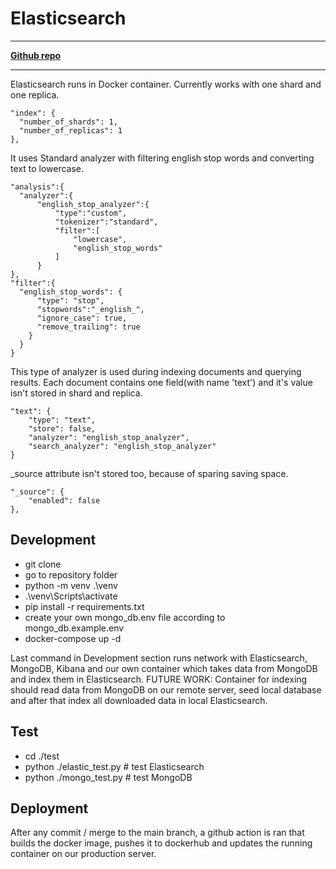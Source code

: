 # Elasticsearch

---
[**Github repo**](https://github.com/FIIT-TEAM8/elasticsearch_mongo)

---

Elasticsearch runs in Docker container.
Currently works with one shard and one replica.

```
"index": {
  "number_of_shards": 1,  
  "number_of_replicas": 1 
},
```

It uses Standard analyzer with filtering english stop words and converting text to lowercase.

```
"analysis":{
  "analyzer":{
      "english_stop_analyzer":{ 
          "type":"custom",
          "tokenizer":"standard",
          "filter":[
              "lowercase",
              "english_stop_words"
          ]
      }
},
"filter":{
  "english_stop_words": {
      "type": "stop",
      "stopwords":"_english_",
      "ignore_case": true,
      "remove_trailing": true
    }
  }
}
```

This type of analyzer is used during indexing documents and querying results. Each document contains one field(with name 'text') and it's value isn't stored in shard and replica.

```
"text": {
    "type": "text",
    "store": false,
    "analyzer": "english_stop_analyzer",
    "search_analyzer": "english_stop_analyzer"
}
```

\_source attribute isn't stored too, because of sparing saving space.

```
"_source": {
    "enabled": false
},
```

## Development
  * git clone <url>
  * go to repository folder
  * python -m venv .\venv
  * .\venv\Scripts\activate
  * pip install -r requirements.txt
  * create your own mongo_db.env file according to mongo_db.example.env
  * docker-compose up -d
  
Last command in Development section runs network with Elasticsearch, MongoDB, Kibana and our own container which takes data from MongoDB and index them in Elasticsearch.
FUTURE WORK: Container for indexing should read data from MongoDB on our remote server, seed local database and after that index all downloaded data in local Elasticsearch.

## Test
  * cd ./test
  * python ./elastic_test.py # test Elasticsearch
  * python ./mongo_test.py # test MongoDB

## Deployment
After any commit / merge to the main branch, a github action is ran that builds the docker image, pushes it to dockerhub and updates the running container on our production server.
